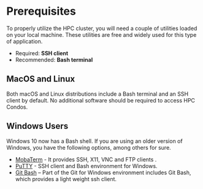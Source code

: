 # Prerequisites

To properly utilize the HPC cluster, you will need a couple of utilities loaded on your local machine. These utilities are free and widely used for this type of application.

* Required: **SSH client**
* Recommended: **Bash terminal**

## MacOS and Linux

Both macOS and Linux distributions include a Bash terminal and an SSH client by default. No additional software should be required to access HPC Condos.

## Windows Users

Windows 10 now has a Bash shell. If you are using an older version of Windows, you have the following options, among others for sure.

* [MobaTerm](https://mobaxterm.mobatek.net) - It provides SSH, X11, VNC and FTP clients .
* [PuTTY](http://www.chiark.greenend.org.uk/~sgtatham/putty/) - SSH client and Bash environment for Windows.
* [Git Bash](https://git-scm.com/download/win) – Part of the Git for Windows environment includes Git Bash, which provides a light weight ssh client.
